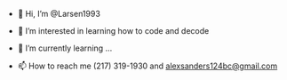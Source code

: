 - 👋 Hi, I’m @Larsen1993
- 👀 I’m interested in learning how to code and decode
- 🌱 I’m currently learning ...

- 📫 How to reach me (217) 319-1930 and 
alexsanders124bc@gmail.com 
<!---
